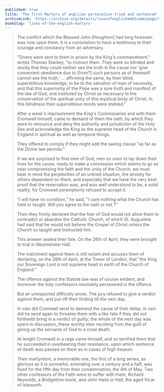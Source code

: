 ```yaml
---
published: true
title: 'The first Martyrs of anglican persecution tried and sentenced'
archiveLink: 'https://archive.org/details/livesofenglishma01camm/page/9?view=theater'
bookSlug: 'lives-of-the-english-martyrs'
---
```


> The conflict which the Blessed John [Houghton] had long foreseen was now upon them. It is a consolation to have a testimony to their courage and constancy from an adversary.
>
> "Divers were sent to them in prison by the King's commandment," writes Thomas Starkey, "to instruct them. They were so blinded and sturdy that they could neither see the truth in the cause nor 'give convenient obedience due to [from?] such persons as of themself cannot see the truth,' ... affirming the same, by their blind, superstitious knowledge, to be to the salvation of man of necessity, and that this superiority of the Pope was a sure truth and manifest of the law of God, and instituted by Christ as necessary to the conservation of the spiritual unity of this mystical body of Christ. In this blindness their superstitious minds were stabled."
>
> After a week's imprisonment the King's Commissaries and with them Cromwell himself, came to demand of them the oath, by which they were to renounce and deny the authority and jurisdiction of the Holy See and acknowledge the King as the supreme head of the Church in England in spiritual as well as temporal things.
>
> They offered to comply if they might add the saving clause "as far as the Divine law permits."
>
> If we are surprised to find men of God, men so soon to lay down their lives for His cause, ready to make a concession which seems to go so near compromising the faith and the unity of the Church, we must bear in mind the perplexities of an untried situation, the anxiety for others dependent on them, and especially that we have the very best proof that the reservation was, and was well understood to be, a solid reality; for Cromwell peremptorily refused to accept it.
>
> "I will have no condition," he said, "I care nothing what the Church has held or taught. Will you agree to the oath or not ?"
>
> Then they firmly declared that the fear of God would not allow them to contradict or abandon the Catholic Church, of which St. Augustine had said that he would not believe the Gospel of Christ unless the Church so taught and instructed him.
>
> This answer sealed their fate. On the 26th of April, they were brought to trial in Westminster Hall.
>
> The indictment against them is still extant and accuses them of declaring, on the 26th of April, at the Tower of London, that "the King our Sovereign Lord is not supreme head in earth of the Church of England."
>
> The offence against the Statute law was of course evident, and moreover the holy confessors resolutely persevered in the offence.
>
> But an unexpected difficulty arose. The jury refused to give a verdict against them, and put off their finding till the next day.
>
> In vain did Cromwell send to demand the cause of their delay; in vain did he send again to threaten them with a like fate if they did not forthwith bring in a verdict of guilty; the whole of the next day was spent in discussion, these worthy men recoiling from the guilt of giving up the servants of God to a cruel death.
>
> At length Cromwell in a rage came himself, and so terrified them that he succeeded in overbearing their resistance, upon which sentence of death was passed on them as in cases of high treason.
>
> Their martyrdom, a memorable one, the first of a long series, as glorious as it is sorrowful, extending over a century and a half, was fixed for the fifth day from their condemnation, the 4th of May. Two other confessors of the Faith were to suffer with them, Richard Reynolds, a Bridgettine monk, and John Haile or Hall, the aged Vicar of Isleworth.
